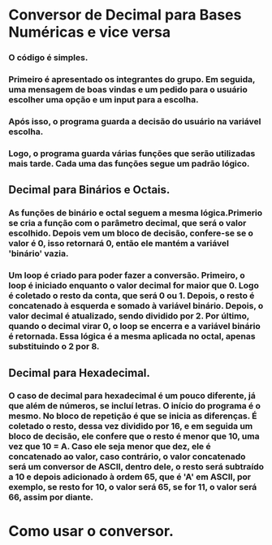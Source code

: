 # Conversor de Decimal para Bases Numéricas e vice versa

### O código é simples.
### Primeiro é apresentado os integrantes do grupo. Em seguida, uma mensagem de boas vindas e um pedido para o usuário escolher uma opção e um input para a escolha.

### Após isso, o programa guarda a decisão do usuário na variável escolha.
### Logo, o programa guarda várias funções que serão utilizadas mais tarde. Cada uma das funções segue um padrão lógico.

## Decimal para Binários e Octais.

### As funções de binário e octal seguem a mesma lógica.Primerio se cria a função com o parâmetro decimal, que será o valor escolhido. Depois vem um bloco de decisão, confere-se se o valor é 0, isso retornará 0, então ele mantém a variável 'binário' vazia.

### Um loop é criado para poder fazer a conversão. Primeiro, o loop é iniciado enquanto o valor decimal for maior que 0. Logo é coletado o resto da conta, que será 0 ou 1. Depois, o resto é concatenado à esquerda e somado à variável binário. Depois, o valor decimal é atualizado, sendo dividido por 2. Por último, quando o decimal virar 0, o loop se encerra e a variável binário é retornada. Essa lógica é a mesma aplicada no octal, apenas substituindo o 2 por 8.

## Decimal para Hexadecimal.

### O caso de decimal para hexadecimal é um pouco diferente, já que além de números, se incluí letras. O início do programa é o mesmo. No bloco de repetição é que se inicia as diferenças. É coletado o resto, dessa vez dividido por 16, e em seguida um bloco de decisão, ele confere que o resto é menor que 10, uma vez que 10 = A. Caso ele seja menor que dez, ele é concatenado ao valor, caso contrário, o valor concatenado será um conversor de ASCII, dentro dele, o resto será subtraído a 10 e depois adicionado à ordem 65, que é 'A' em ASCII, por exemplo, se resto for 10, o valor será 65, se for 11, o valor será 66, assim por diante.



# Como usar o conversor.
